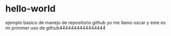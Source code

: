 # hello-world
ejemplo basico de manejo de repositorio github
yo me llamo oscar y este es mi primmer uso de github4444444444444444
